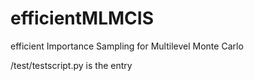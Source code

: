 # efficientMLMCIS
efficient Importance Sampling for Multilevel Monte Carlo


/test/testscript.py is the entry
